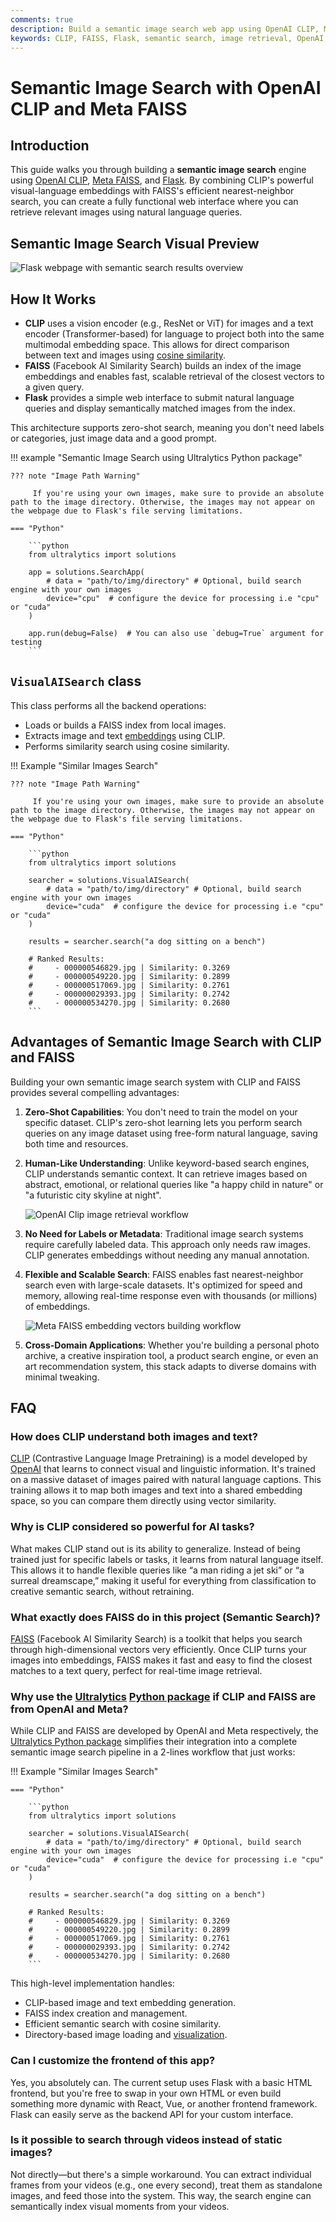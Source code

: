 ```yaml
---
comments: true
description: Build a semantic image search web app using OpenAI CLIP, Meta FAISS, and Flask. Learn how to embed images and retrieve them using natural language.
keywords: CLIP, FAISS, Flask, semantic search, image retrieval, OpenAI, Ultralytics, tutorial, computer vision, web app
---
```


# Semantic Image Search with OpenAI CLIP and Meta FAISS

## Introduction

This guide walks you through building a **semantic image search** engine using [OpenAI CLIP](https://openai.com/blog/clip), [Meta FAISS](https://github.com/facebookresearch/faiss), and [Flask](https://flask.palletsprojects.com/). By combining CLIP's powerful visual-language embeddings with FAISS's efficient nearest-neighbor search, you can create a fully functional web interface where you can retrieve relevant images using natural language queries.

## Semantic Image Search Visual Preview

![Flask webpage with semantic search results overview](https://github.com/ultralytics/docs/releases/download/0/flask-ui.avif)

## How It Works

- **CLIP** uses a vision encoder (e.g., ResNet or ViT) for images and a text encoder (Transformer-based) for language to project both into the same multimodal embedding space. This allows for direct comparison between text and images using [cosine similarity](https://en.wikipedia.org/wiki/Cosine_similarity).
- **FAISS** (Facebook AI Similarity Search) builds an index of the image embeddings and enables fast, scalable retrieval of the closest vectors to a given query.
- **Flask** provides a simple web interface to submit natural language queries and display semantically matched images from the index.

This architecture supports zero-shot search, meaning you don't need labels or categories, just image data and a good prompt.

!!! example "Semantic Image Search using Ultralytics Python package"

    ??? note "Image Path Warning"

         If you're using your own images, make sure to provide an absolute path to the image directory. Otherwise, the images may not appear on the webpage due to Flask's file serving limitations.

    === "Python"

        ```python
        from ultralytics import solutions

        app = solutions.SearchApp(
            # data = "path/to/img/directory" # Optional, build search engine with your own images
            device="cpu"  # configure the device for processing i.e "cpu" or "cuda"
        )

        app.run(debug=False)  # You can also use `debug=True` argument for testing
        ```

## `VisualAISearch` class

This class performs all the backend operations:

- Loads or builds a FAISS index from local images.
- Extracts image and text [embeddings](https://platform.openai.com/docs/guides/embeddings) using CLIP.
- Performs similarity search using cosine similarity.

!!! Example "Similar Images Search"

    ??? note "Image Path Warning"

         If you're using your own images, make sure to provide an absolute path to the image directory. Otherwise, the images may not appear on the webpage due to Flask's file serving limitations.

    === "Python"

        ```python
        from ultralytics import solutions

        searcher = solutions.VisualAISearch(
            # data = "path/to/img/directory" # Optional, build search engine with your own images
            device="cuda"  # configure the device for processing i.e "cpu" or "cuda"
        )

        results = searcher.search("a dog sitting on a bench")

        # Ranked Results:
        #     - 000000546829.jpg | Similarity: 0.3269
        #     - 000000549220.jpg | Similarity: 0.2899
        #     - 000000517069.jpg | Similarity: 0.2761
        #     - 000000029393.jpg | Similarity: 0.2742
        #     - 000000534270.jpg | Similarity: 0.2680
        ```

## Advantages of Semantic Image Search with CLIP and FAISS

Building your own semantic image search system with CLIP and FAISS provides several compelling advantages:

1. **Zero-Shot Capabilities**: You don't need to train the model on your specific dataset. CLIP's zero-shot learning lets you perform search queries on any image dataset using free-form natural language, saving both time and resources.

2. **Human-Like Understanding**: Unlike keyword-based search engines, CLIP understands semantic context. It can retrieve images based on abstract, emotional, or relational queries like "a happy child in nature" or "a futuristic city skyline at night".

    ![OpenAI Clip image retrieval workflow](https://github.com/ultralytics/docs/releases/download/0/clip-image-retrieval.avif)

3. **No Need for Labels or Metadata**: Traditional image search systems require carefully labeled data. This approach only needs raw images. CLIP generates embeddings without needing any manual annotation.

4. **Flexible and Scalable Search**: FAISS enables fast nearest-neighbor search even with large-scale datasets. It's optimized for speed and memory, allowing real-time response even with thousands (or millions) of embeddings.

    ![Meta FAISS embedding vectors building workflow](https://github.com/ultralytics/docs/releases/download/0/faiss-indexing-workflow.avif)

5. **Cross-Domain Applications**: Whether you're building a personal photo archive, a creative inspiration tool, a product search engine, or even an art recommendation system, this stack adapts to diverse domains with minimal tweaking.

## FAQ

### How does CLIP understand both images and text?

[CLIP](https://github.com/openai/CLIP) (Contrastive Language Image Pretraining) is a model developed by [OpenAI](https://openai.com/) that learns to connect visual and linguistic information. It's trained on a massive dataset of images paired with natural language captions. This training allows it to map both images and text into a shared embedding space, so you can compare them directly using vector similarity.

### Why is CLIP considered so powerful for AI tasks?

What makes CLIP stand out is its ability to generalize. Instead of being trained just for specific labels or tasks, it learns from natural language itself. This allows it to handle flexible queries like “a man riding a jet ski” or “a surreal dreamscape,” making it useful for everything from classification to creative semantic search, without retraining.

### What exactly does FAISS do in this project (Semantic Search)?

[FAISS](https://engineering.fb.com/2017/03/29/data-infrastructure/faiss-a-library-for-efficient-similarity-search/) (Facebook AI Similarity Search) is a toolkit that helps you search through high-dimensional vectors very efficiently. Once CLIP turns your images into embeddings, FAISS makes it fast and easy to find the closest matches to a text query, perfect for real-time image retrieval.

### Why use the [Ultralytics](https://ultralytics.com/) [Python package](https://github.com/ultralytics/ultralytics/) if CLIP and FAISS are from OpenAI and Meta?

While CLIP and FAISS are developed by OpenAI and Meta respectively, the [Ultralytics Python package](https://pypi.org/project/ultralytics/) simplifies their integration into a complete semantic image search pipeline in a 2-lines workflow that just works:

!!! Example "Similar Images Search"

    === "Python"

        ```python
        from ultralytics import solutions

        searcher = solutions.VisualAISearch(
            # data = "path/to/img/directory" # Optional, build search engine with your own images
            device="cuda"  # configure the device for processing i.e "cpu" or "cuda"
        )

        results = searcher.search("a dog sitting on a bench")

        # Ranked Results:
        #     - 000000546829.jpg | Similarity: 0.3269
        #     - 000000549220.jpg | Similarity: 0.2899
        #     - 000000517069.jpg | Similarity: 0.2761
        #     - 000000029393.jpg | Similarity: 0.2742
        #     - 000000534270.jpg | Similarity: 0.2680
        ```

This high-level implementation handles:

- CLIP-based image and text embedding generation.
- FAISS index creation and management.
- Efficient semantic search with cosine similarity.
- Directory-based image loading and [visualization](https://www.ultralytics.com/glossary/data-visualization).

### Can I customize the frontend of this app?

Yes, you absolutely can. The current setup uses Flask with a basic HTML frontend, but you're free to swap in your own HTML or even build something more dynamic with React, Vue, or another frontend framework. Flask can easily serve as the backend API for your custom interface.

### Is it possible to search through videos instead of static images?

Not directly—but there's a simple workaround. You can extract individual frames from your videos (e.g., one every second), treat them as standalone images, and feed those into the system. This way, the search engine can semantically index visual moments from your videos.
